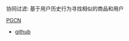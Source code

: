 协同过滤: 基于用户历史行为寻找相似的商品和用户



[PGCN](https://www.ijcai.org/Proceedings/2019/0642.pdf)

* [github](https://github.com/ynxu15/pgcn)